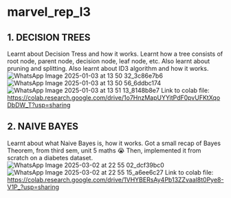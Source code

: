 # marvel_rep_l3

## 1. DECISION TREES

Learnt about Decision Tress and how it works. Learnt how a tree consists of root node, parent node, decision node, leaf node, etc. Also learnt about pruning and splitting. Also learnt about ID3 algorithm and how it works. 
![WhatsApp Image 2025-01-03 at 13 50 32_3c86e7b6](https://github.com/user-attachments/assets/3e7e10d9-6751-43fa-a389-97232501f68e)
![WhatsApp Image 2025-01-03 at 13 50 56_6ddbc174](https://github.com/user-attachments/assets/58438e3f-45a9-4a94-8fde-51d257c4c8cf)
![WhatsApp Image 2025-01-03 at 13 51 13_8148b8e7](https://github.com/user-attachments/assets/60252e99-b28e-45d0-81fd-b3e31a22440f)
Link to colab file: https://colab.research.google.com/drive/1o7HnzMapUYYitPdF0pvUFKtXqoDbDW_T?usp=sharing

## 2. NAIVE BAYES

Learnt about what Naive Bayes is, how it works. Got a small recap of Bayes Theorem, from third sem, unit 5 maths 😭
Then, implemented it from scratch on a diabetes dataset. 
![WhatsApp Image 2025-03-02 at 22 55 02_dcf39bc0](https://github.com/user-attachments/assets/31f04c14-fb2b-443c-b798-7c9b779ad694)
![WhatsApp Image 2025-03-02 at 22 55 15_a6ee6c27](https://github.com/user-attachments/assets/52a9bdd3-0d06-44f7-8742-454c6aaf14c2)
Link to colab file: https://colab.research.google.com/drive/1VHYBERsAy4Pb13ZZvaal8t0Pye8-V1P_?usp=sharing
